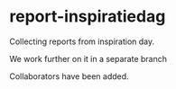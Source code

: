 # report-inspiratiedag
Collecting reports from inspiration day.


We work further on it in a separate branch

Collaborators have been added.
